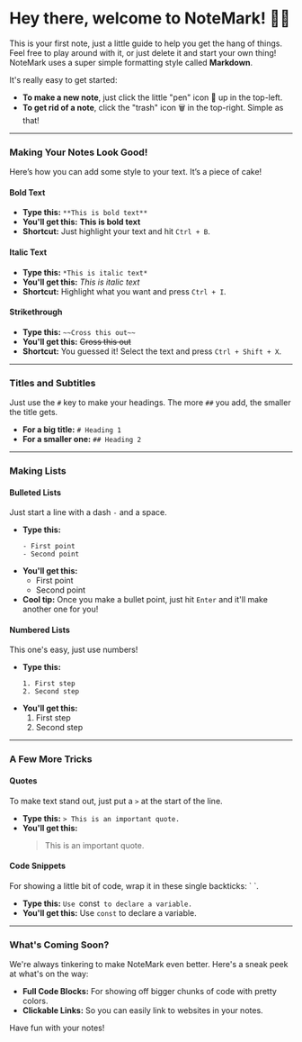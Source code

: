 # Hey there, welcome to NoteMark! 👋🏻

This is your first note, just a little guide to help you get the hang of things. Feel free to play around with it, or just delete it and start your own thing! NoteMark uses a super simple formatting style called **Markdown**.

It's really easy to get started:
* **To make a new note**, just click the little "pen" icon 📝 up in the top-left.
* **To get rid of a note**, click the "trash" icon 🗑️ in the top-right. Simple as that!

---

### Making Your Notes Look Good!

Here’s how you can add some style to your text. It’s a piece of cake!

#### **Bold Text**
* **Type this:** `**This is bold text**`
* **You'll get this:** **This is bold text**
* **Shortcut:** Just highlight your text and hit `Ctrl + B`.

#### **Italic Text**
* **Type this:** `*This is italic text*`
* **You'll get this:** *This is italic text*
* **Shortcut:** Highlight what you want and press `Ctrl + I`.

#### **Strikethrough**
* **Type this:** `~~Cross this out~~`
* **You'll get this:** ~~Cross this out~~
* **Shortcut:** You guessed it! Select the text and press `Ctrl + Shift + X`.

---

### **Titles and Subtitles**
Just use the `#` key to make your headings. The more `##` you add, the smaller the title gets.

* **For a big title:** `# Heading 1`
* **For a smaller one:** `## Heading 2`

---

### **Making Lists**

#### **Bulleted Lists**
Just start a line with a dash `-` and a space.

* **Type this:**
    ```
    - First point
    - Second point
    ```
* **You'll get this:**
    * First point
    * Second point
* **Cool tip:** Once you make a bullet point, just hit `Enter` and it'll make another one for you!

#### **Numbered Lists**
This one's easy, just use numbers!

* **Type this:**
    ```
    1. First step
    2. Second step
    ```
* **You'll get this:**
    1.  First step
    2.  Second step

---

### A Few More Tricks
#### **Quotes**
To make text stand out, just put a `>` at the start of the line.

* **Type this:** `> This is an important quote.`
* **You'll get this:**
    > This is an important quote.

#### **Code Snippets**
For showing a little bit of code, wrap it in these single backticks: \` \`.

* **Type this:** `Use `const` to declare a variable.`
* **You'll get this:** Use `const` to declare a variable.

---

### What's Coming Soon?
We're always tinkering to make NoteMark even better. Here's a sneak peek at what's on the way:
* **Full Code Blocks:** For showing off bigger chunks of code with pretty colors.
* **Clickable Links:** So you can easily link to websites in your notes.

Have fun with your notes!